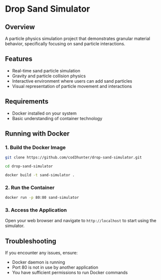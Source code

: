 # Drop Sand Simulator
## Overview
A particle physics simulation project that demonstrates granular material behavior, specifically focusing on sand particle interactions.

## Features
- Real-time sand particle simulation
- Gravity and particle collision physics
- Interactive environment where users can add sand particles
- Visual representation of particle movement and interactions

## Requirements
- Docker installed on your system
- Basic understanding of container technology

## Running with Docker

### 1. Build the Docker Image
```bash
git clone https://github.com/cod3hunter/drop-sand-simulator.git

cd drop-sand-simulator

docker build -t sand-simulator .
```

### 2. Run the Container
```bash
docker run -p 80:80 sand-simulator
```

### 3. Access the Application
Open your web browser and navigate to `http://localhost` to start using the simulator.

## Troubleshooting
If you encounter any issues, ensure:
- Docker daemon is running
- Port 80 is not in use by another application
- You have sufficient permissions to run Docker commands
